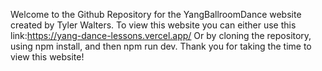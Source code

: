 Welcome to the Github Repository for the YangBallroomDance website created by Tyler Walters.
To view this website you can either use this link:https://yang-dance-lessons.vercel.app/
Or by cloning the repository, using npm install, and then npm run dev.
Thank you for taking the time to view this website!
